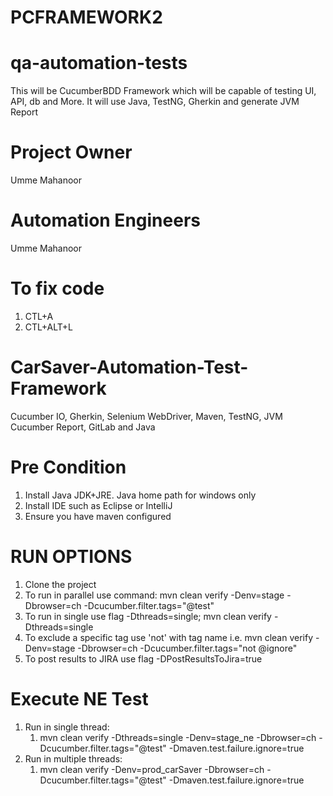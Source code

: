 # PCFRAMEWORK2

# qa-automation-tests
This will be CucumberBDD Framework which will be capable of testing UI, API, db and More. It will use Java, TestNG, Gherkin and generate JVM Report

# Project Owner
Umme Mahanoor

# Automation Engineers
Umme Mahanoor


# To fix code
1. CTL+A
2. CTL+ALT+L

# CarSaver-Automation-Test-Framework
Cucumber IO, Gherkin, Selenium WebDriver, Maven, TestNG, JVM Cucumber Report, GitLab and Java

# Pre Condition
1. Install Java JDK+JRE. Java home path for windows only
2. Install IDE such as Eclipse or IntelliJ
3. Ensure you have maven configured

# RUN OPTIONS
1. Clone the project
2. To run in parallel use command: mvn clean verify -Denv=stage -Dbrowser=ch -Dcucumber.filter.tags="@test"
3. To run in single use flag -Dthreads=single; mvn clean verify -Dthreads=single
4. To exclude a specific tag use 'not' with tag name i.e. mvn clean verify -Denv=stage -Dbrowser=ch -Dcucumber.filter.tags="not @ignore"
5. To post results to JIRA use flag -DPostResultsToJira=true

# Execute NE Test
1. Run in single thread:
    1. mvn clean verify -Dthreads=single -Denv=stage_ne -Dbrowser=ch -Dcucumber.filter.tags="@test" -Dmaven.test.failure.ignore=true
2. Run in multiple threads:
    1. mvn clean verify -Denv=prod_carSaver -Dbrowser=ch -Dcucumber.filter.tags="@test" -Dmaven.test.failure.ignore=true


